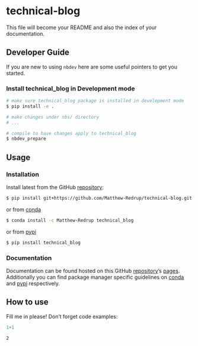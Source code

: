 # technical-blog


<!-- WARNING: THIS FILE WAS AUTOGENERATED! DO NOT EDIT! -->

This file will become your README and also the index of your
documentation.

## Developer Guide

If you are new to using `nbdev` here are some useful pointers to get you
started.

### Install technical_blog in Development mode

``` sh
# make sure technical_blog package is installed in development mode
$ pip install -e .

# make changes under nbs/ directory
# ...

# compile to have changes apply to technical_blog
$ nbdev_prepare
```

## Usage

### Installation

Install latest from the GitHub
[repository](https://github.com/Matthew-Redrup/technical-blog):

``` sh
$ pip install git+https://github.com/Matthew-Redrup/technical-blog.git
```

or from [conda](https://anaconda.org/Matthew-Redrup/technical-blog)

``` sh
$ conda install -c Matthew-Redrup technical_blog
```

or from [pypi](https://pypi.org/project/technical-blog/)

``` sh
$ pip install technical_blog
```

### Documentation

Documentation can be found hosted on this GitHub
[repository](https://github.com/Matthew-Redrup/technical-blog)’s
[pages](https://Matthew-Redrup.github.io/technical-blog/). Additionally
you can find package manager specific guidelines on
[conda](https://anaconda.org/Matthew-Redrup/technical-blog) and
[pypi](https://pypi.org/project/technical-blog/) respectively.

## How to use

Fill me in please! Don’t forget code examples:

``` python
1+1
```

    2
